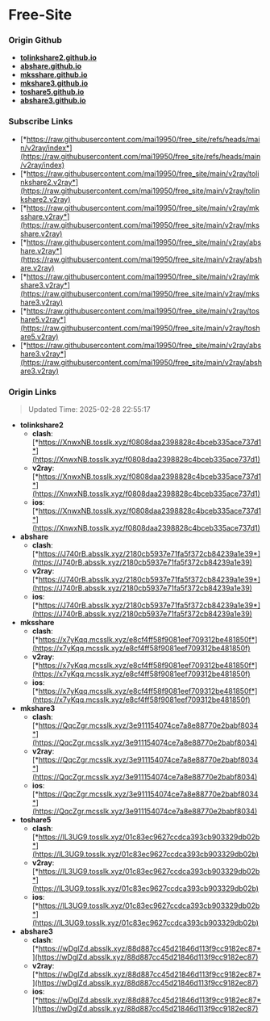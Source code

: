 # Free-Site

### Origin Github

- [**tolinkshare2.github.io**](https://github.com/tolinkshare2/tolinkshare2.github.io)
- [**abshare.github.io**](https://github.com/abshare/abshare.github.io)
- [**mksshare.github.io**](https://github.com/mksshare/mksshare.github.io)
- [**mkshare3.github.io**](https://github.com/mkshare3/mkshare3.github.io)
- [**toshare5.github.io**](https://github.com/toshare5/toshare5.github.io)
- [**abshare3.github.io**](https://github.com/abshare3/abshare3.github.io)

### Subscribe Links

- [*https://raw.githubusercontent.com/mai19950/free_site/refs/heads/main/v2ray/index*](https://raw.githubusercontent.com/mai19950/free_site/refs/heads/main/v2ray/index)
- [*https://raw.githubusercontent.com/mai19950/free_site/main/v2ray/tolinkshare2.v2ray*](https://raw.githubusercontent.com/mai19950/free_site/main/v2ray/tolinkshare2.v2ray)
- [*https://raw.githubusercontent.com/mai19950/free_site/main/v2ray/mksshare.v2ray*](https://raw.githubusercontent.com/mai19950/free_site/main/v2ray/mksshare.v2ray)
- [*https://raw.githubusercontent.com/mai19950/free_site/main/v2ray/abshare.v2ray*](https://raw.githubusercontent.com/mai19950/free_site/main/v2ray/abshare.v2ray)
- [*https://raw.githubusercontent.com/mai19950/free_site/main/v2ray/mkshare3.v2ray*](https://raw.githubusercontent.com/mai19950/free_site/main/v2ray/mkshare3.v2ray)
- [*https://raw.githubusercontent.com/mai19950/free_site/main/v2ray/toshare5.v2ray*](https://raw.githubusercontent.com/mai19950/free_site/main/v2ray/toshare5.v2ray)
- [*https://raw.githubusercontent.com/mai19950/free_site/main/v2ray/abshare3.v2ray*](https://raw.githubusercontent.com/mai19950/free_site/main/v2ray/abshare3.v2ray)

### Origin Links

> Updated Time: 2025-02-28 22:55:17

- **tolinkshare2**
  - **clash**: [*https://XnwxNB.tosslk.xyz/f0808daa2398828c4bceb335ace737d1*](https://XnwxNB.tosslk.xyz/f0808daa2398828c4bceb335ace737d1)
  - **v2ray**: [*https://XnwxNB.tosslk.xyz/f0808daa2398828c4bceb335ace737d1*](https://XnwxNB.tosslk.xyz/f0808daa2398828c4bceb335ace737d1)
  - **ios**: [*https://XnwxNB.tosslk.xyz/f0808daa2398828c4bceb335ace737d1*](https://XnwxNB.tosslk.xyz/f0808daa2398828c4bceb335ace737d1)
- **abshare**
  - **clash**: [*https://J740rB.absslk.xyz/2180cb5937e71fa5f372cb84239a1e39*](https://J740rB.absslk.xyz/2180cb5937e71fa5f372cb84239a1e39)
  - **v2ray**: [*https://J740rB.absslk.xyz/2180cb5937e71fa5f372cb84239a1e39*](https://J740rB.absslk.xyz/2180cb5937e71fa5f372cb84239a1e39)
  - **ios**: [*https://J740rB.absslk.xyz/2180cb5937e71fa5f372cb84239a1e39*](https://J740rB.absslk.xyz/2180cb5937e71fa5f372cb84239a1e39)
- **mksshare**
  - **clash**: [*https://x7yKqq.mcsslk.xyz/e8cf4ff58f9081eef709312be481850f*](https://x7yKqq.mcsslk.xyz/e8cf4ff58f9081eef709312be481850f)
  - **v2ray**: [*https://x7yKqq.mcsslk.xyz/e8cf4ff58f9081eef709312be481850f*](https://x7yKqq.mcsslk.xyz/e8cf4ff58f9081eef709312be481850f)
  - **ios**: [*https://x7yKqq.mcsslk.xyz/e8cf4ff58f9081eef709312be481850f*](https://x7yKqq.mcsslk.xyz/e8cf4ff58f9081eef709312be481850f)
- **mkshare3**
  - **clash**: [*https://QqcZgr.mcsslk.xyz/3e911154074ce7a8e88770e2babf8034*](https://QqcZgr.mcsslk.xyz/3e911154074ce7a8e88770e2babf8034)
  - **v2ray**: [*https://QqcZgr.mcsslk.xyz/3e911154074ce7a8e88770e2babf8034*](https://QqcZgr.mcsslk.xyz/3e911154074ce7a8e88770e2babf8034)
  - **ios**: [*https://QqcZgr.mcsslk.xyz/3e911154074ce7a8e88770e2babf8034*](https://QqcZgr.mcsslk.xyz/3e911154074ce7a8e88770e2babf8034)
- **toshare5**
  - **clash**: [*https://lL3UG9.tosslk.xyz/01c83ec9627ccdca393cb903329db02b*](https://lL3UG9.tosslk.xyz/01c83ec9627ccdca393cb903329db02b)
  - **v2ray**: [*https://lL3UG9.tosslk.xyz/01c83ec9627ccdca393cb903329db02b*](https://lL3UG9.tosslk.xyz/01c83ec9627ccdca393cb903329db02b)
  - **ios**: [*https://lL3UG9.tosslk.xyz/01c83ec9627ccdca393cb903329db02b*](https://lL3UG9.tosslk.xyz/01c83ec9627ccdca393cb903329db02b)
- **abshare3**
  - **clash**: [*https://wDglZd.absslk.xyz/88d887cc45d21846d113f9cc9182ec87*](https://wDglZd.absslk.xyz/88d887cc45d21846d113f9cc9182ec87)
  - **v2ray**: [*https://wDglZd.absslk.xyz/88d887cc45d21846d113f9cc9182ec87*](https://wDglZd.absslk.xyz/88d887cc45d21846d113f9cc9182ec87)
  - **ios**: [*https://wDglZd.absslk.xyz/88d887cc45d21846d113f9cc9182ec87*](https://wDglZd.absslk.xyz/88d887cc45d21846d113f9cc9182ec87)
